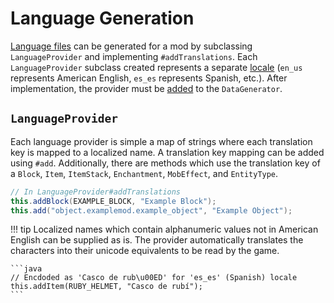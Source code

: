 Language Generation
===================

[Language files][lang] can be generated for a mod by subclassing `LanguageProvider` and implementing `#addTranslations`. Each `LanguageProvider` subclass created represents a separate [locale] (`en_us` represents American English, `es_es` represents Spanish, etc.). After implementation, the provider must be [added][datagen] to the `DataGenerator`.

`LanguageProvider`
------------------

Each language provider is simple a map of strings where each translation key is mapped to a localized name. A translation key mapping can be added using `#add`. Additionally, there are methods which use the translation key of a `Block`, `Item`, `ItemStack`, `Enchantment`, `MobEffect`, and `EntityType`.

```java
// In LanguageProvider#addTranslations
this.addBlock(EXAMPLE_BLOCK, "Example Block");
this.add("object.examplemod.example_object", "Example Object");
```

!!! tip
    Localized names which contain alphanumeric values not in American English can be supplied as is. The provider automatically translates the characters into their unicode equivalents to be read by the game.

    ```java
    // Encdoded as 'Casco de rub\u00ED' for 'es_es' (Spanish) locale
    this.addItem(RUBY_HELMET, "Casco de rubí");
    ```

[lang]: ../../concepts/internationalization.md
[locale]: https://minecraft.fandom.com/wiki/Language#Languages
[datagen]: ../index.md#data-providers
